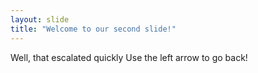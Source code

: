 ```yaml
---
layout: slide
title: "Welcome to our second slide!"
---
```

Well, that escalated quickly
Use the left arrow to go back!
